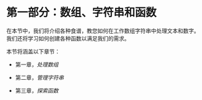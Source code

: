 # 第一部分：数组、字符串和函数

在本节中，我们将介绍各种食谱，教您如何在工作数组字符串中处理文本和数字。我们还将学习如何创建各种函数以满足我们的需求。

本节将涵盖以下章节：

+   第一章，*处理数组*

+   第二章，*管理字符串*

+   第三章，*探索函数*
